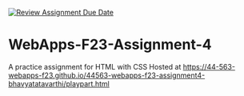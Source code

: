 [![Review Assignment Due Date](https://classroom.github.com/assets/deadline-readme-button-24ddc0f5d75046c5622901739e7c5dd533143b0c8e959d652212380cedb1ea36.svg)](https://classroom.github.com/a/4tKarLeg)
# WebApps-F23-Assignment-4
A practice assignment for HTML with CSS
Hosted at  https://44-563-webapps-f23.github.io/44563-webapps-f23-assignment4-bhavyatatavarthi/playpart.html
